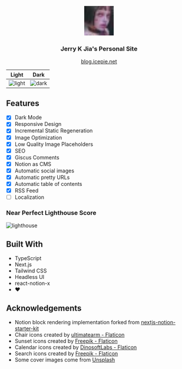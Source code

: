 <div align="center">
  <a href="https://blog.icepie.net">
    <img src="https://github.com/icepie/notion-blog/raw/main/public/avatar.webp" alt="Logo" width="80" height="80">
  </a>
  <h3>Jerry K Jia's Personal Site</h3>
  <p align="center">
    <a href="https://blog.icepie.net/">blog.icepie.net</a>
  </p>
</div>


|                     Light                     |                    Dark                     |
| :-------------------------------------------: | :-----------------------------------------: |
| ![light](/public/previews/preview-light.webp) | ![dark](/public/previews/preview-dark.webp) |

## Features

- [x] Dark Mode
- [x] Responsive Design
- [x] Incremental Static Regeneration
- [x] Image Optimization
- [x] Low Quality Image Placeholders
- [x] SEO
- [x] Giscus Comments
- [x] Notion as CMS
- [x] Automatic social images
- [x] Automatic pretty URLs
- [x] Automatic table of contents
- [x] RSS Feed
- [ ] Localization

### Near Perfect Lighthouse Score

![lighthouse](/public/previews/lighthouse.webp)

## Built With

- TypeScript
- Next.js
- Tailwind CSS
- Headless UI
- react-notion-x
- ❤

## Acknowledgements

- Notion block rendering implementation forked from [nextjs-notion-starter-kit](https://github.com/transitive-bullshit/nextjs-notion-starter-kit)
- Chair icons created by [ultimatearm - Flaticon](https://www.flaticon.com/free-icons/chair)
- Sunset icons created by [Freepik - Flaticon](https://www.flaticon.com/free-icons/sunset)
- Calendar icons created by [DinosoftLabs - Flaticon](https://www.flaticon.com/free-icons/calendar)
- Search icons created by [Freepik - Flaticon](https://www.flaticon.com/free-icons/search)
- Some cover images come from [Unsplash](https://unsplash.com/)
